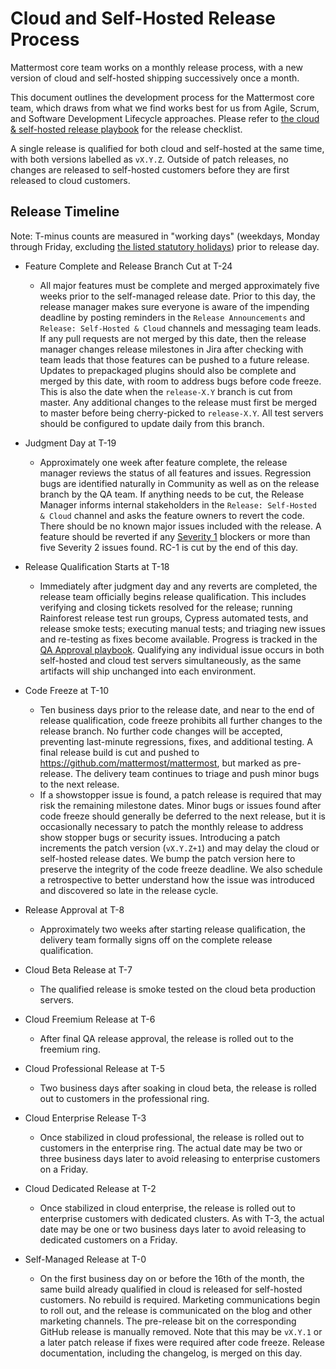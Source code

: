 # Cloud and Self-Hosted Release Process

Mattermost core team works on a monthly release process, with a new version of cloud and self-hosted shipping successively once a month.

This document outlines the development process for the Mattermost core team, which draws from what we find works best for us from Agile, Scrum, and Software Development Lifecycle approaches. Please refer to [the cloud & self-hosted release playbook](https://community.mattermost.com/playbooks/playbooks/7ya8gsijg3f1dkx84txzek6t1r/outline) for the release checklist.

A single release is qualified for both cloud and self-hosted at the same time, with both versions labelled as ``vX.Y.Z``. Outside of patch releases, no changes are released to self-hosted customers before they are first released to cloud customers.

## Release Timeline

Note: T-minus counts are measured in "working days" \(weekdays, Monday through Friday, excluding [the listed statutory holidays](https://handbook.mattermost.com/operations/workplace/people/working-at-mattermost/paid-time-off#holidays)\) prior to release day.

 - Feature Complete and Release Branch Cut at T-24
    - All major features must be complete and merged approximately five weeks prior to the self-managed release date. Prior to this day, the release manager makes sure everyone is aware of the impending deadline by posting reminders in the ``Release Announcements`` and ``Release: Self-Hosted & Cloud`` channels and messaging team leads. If any pull requests are not merged by this date, then the release manager changes release milestones in Jira after checking with team leads that those features can be pushed to a future release. Updates to prepackaged plugins should also be complete and merged by this date, with room to address bugs before code freeze. This is also the date when the ``release-X.Y`` branch is cut from master. Any additional changes to the release must first be merged to master before being cherry-picked to ``release-X.Y``. All test servers should be configured to update daily from this branch.

 - Judgment Day at T-19
    - Approximately one week after feature complete, the release manager reviews the status of all features and issues. Regression bugs are identified naturally in Community as well as on the release branch by the QA team. If anything needs to be cut, the Release Manager informs internal stakeholders in the ``Release: Self-Hosted & Cloud`` channel and asks the feature owners to revert the code. There should be no known major issues included with the release. A feature should be reverted if any [Severity 1](https://handbook.mattermost.com/operations/research-and-development/product/development-process/new-bug-tickets/bug-severity-guidelines) blockers or more than five Severity 2 issues found. RC-1 is cut by the end of this day.

 - Release Qualification Starts at T-18
    - Immediately after judgment day and any reverts are completed, the release team officially begins release qualification. This includes verifying and closing tickets resolved for the release; running Rainforest release test run groups, Cypress automated tests, and release smoke tests; executing manual tests; and triaging new issues and re-testing as fixes become available. Progress is tracked in the [QA Approval playbook](https://community.mattermost.com/playbooks/playbooks/rpsa3y78t3gsun9ba8185s5gto/outline). Qualifying any individual issue occurs in both self-hosted and cloud test servers simultaneously, as the same artifacts will ship unchanged into each environment.

 - Code Freeze at T-10
    - Ten business days prior to the release date, and near to the end of release qualification, code freeze prohibits all further changes to the release branch. No further code changes will be accepted, preventing last-minute regressions, fixes, and additional testing. A final release build is cut and pushed to https://github.com/mattermost/mattermost, but marked as pre-release. The delivery team continues to triage and push minor bugs to the next release.
    - If a showstopper issue is found, a patch release is required that may risk the remaining milestone dates. Minor bugs or issues found after code freeze should generally be deferred to the next release, but it is occasionally necessary to patch the monthly release to address show stopper bugs or security issues. Introducing a patch increments the patch version (``vX.Y.Z+1``) and may delay the cloud or self-hosted release dates. We bump the patch version here to preserve the integrity of the code freeze deadline. We also schedule a retrospective to better understand how the issue was introduced and discovered so late in the release cycle.

 - Release Approval at T-8
    - Approximately two weeks after starting release qualification, the delivery team formally signs off on the complete release qualification.

 - Cloud Beta Release at T-7
   - The qualified release is smoke tested on the cloud beta production servers.

 - Cloud Freemium Release at T-6
   - After final QA release approval, the release is rolled out to the freemium ring.

 - Cloud Professional Release at T-5
   - Two business days after soaking in cloud beta, the release is rolled out to customers in the professional ring.

 - Cloud Enterprise Release T-3
   - Once stabilized in cloud professional, the release is rolled out to customers in the enterprise ring. The actual date may be two or three business days later to avoid releasing to enterprise customers on a Friday.

 - Cloud Dedicated Release at T-2
    - Once stabilized in cloud enterprise, the release is rolled out to enterprise customers with dedicated clusters. As with T-3, the actual date may be one or two business days later to avoid releasing to dedicated customers on a Friday.

 - Self-Managed Release at T-0
    - On the first business day on or before the 16th of the month, the same build already qualified in cloud is released for self-hosted customers. No rebuild is required. Marketing communications begin to roll out, and the release is communicated on the blog and other marketing channels. The pre-release bit on the corresponding GitHub release is manually removed. Note that this may be ``vX.Y.1`` or a later patch release if fixes were required after code freeze. Release documentation, including the changelog, is merged on this day.
